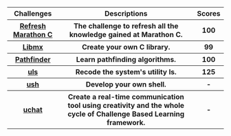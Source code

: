 <head>
</head>

<body>
    <table width="100%" border="0" cellpadding="1" align="center">  
        <tr>
            <th>Challenges</th>
            <th>Descriptions</th>
            <th>Scores</th>
        </tr>
        <tr>
            <th><a href="https://github.com/InessaRepeshko/ucode-connect-Track-C/tree/main/1-refresh-marathon-c" target="_blank">Refresh Marathon C</a></th>
            <th>The challenge to refresh all the knowledge gained at Marathon C.</th>
            <th>100</th>
        </tr>
        <tr>
            <th><a href="https://github.com/InessaRepeshko/ucode-connect-Track-C/tree/main/2-libmx" target="_blank">Libmx</a></th>
            <th>Create your own C library.</th>
            <th>99</th>
        </tr>
        <tr>
            <th><a href="https://github.com/InessaRepeshko/ucode-connect-Track-C/tree/main/3-pathfinder" target="_blank">Pathfinder</a></th>
            <th>Learn pathfinding algorithms.</th>
            <th>100</th>
        </tr>
        <tr>
            <th><a href="https://github.com/InessaRepeshko/ucode-connect-Track-C/tree/main/4-uls" target="_blank">uls</a></th>
            <th>Recode the system's utility ls.</th>
            <th>125</th>
        </tr>
        <tr>
            <th><a href="https://github.com/InessaRepeshko/ucode-connect-Track-C/tree/main/5-ush" target="_blank">ush</a></th>
            <th>Develop your own shell.</th>
            <th>-</th>
        </tr>
        <tr>
            <th><a href="https://github.com/InessaRepeshko/ucode-connect-Track-C/tree/main/6-uchat" target="_blank">uchat</a></th>
            <th>Create a real-time communication tool using creativity and the whole cycle of Challenge Based Learning framework.</th>
            <th>-</th>
        </tr>
    </table>
</body>
